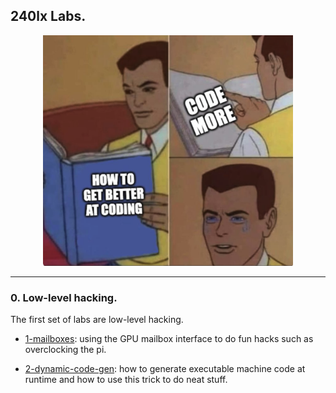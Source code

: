 ## 240lx Labs.



<p align="center">
  <img src="lab-memes/coding.jpg" width="400" />
</p>


-------------------------------------------------------------------
### 0. Low-level hacking.

The first set of labs are low-level hacking.

   - [1-mailboxes](1-mailboxes): using the GPU mailbox interface
     to do fun hacks such as overclocking the pi.

   - [2-dynamic-code-gen](2-dynamic-code-gen/): how 
     to generate executable machine code at runtime and how to 
     use this trick to do neat stuff.  

